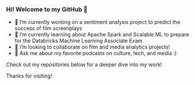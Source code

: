 ### Hi! Welcome to my GitHub 👋

- 🔭 I’m currently working on a sentiment analysis project to predict the success of film screenplays
- 🌱 I’m currently learning about Apache Spark and Scalable ML to prepare for the Databricks Machine Learning Associate Exam
- 👯 I’m looking to collaborate on film and media analytics projects!
- 💬 Ask me about my favorite podcasts on culture, tech, and media :)

Check out my repositories below for a deeper dive into my work!

Thanks for visiting!

<!--
**avantikagoyal/avantikagoyal** is a ✨ _special_ ✨ repository because its `README.md` (this file) appears on your GitHub profile.

Here are some ideas to get you started:

- 🔭 I’m currently working on ...
- 🌱 I’m currently learning ...
- 👯 I’m looking to collaborate on ...
- 🤔 I’m looking for help with ...
- 💬 Ask me about ...
- 📫 How to reach me: ...
- 😄 Pronouns: ...
- ⚡ Fun fact: ...
-->
